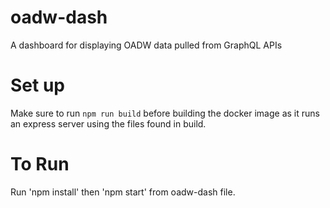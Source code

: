 # oadw-dash
A dashboard for displaying OADW data pulled from GraphQL APIs

# Set up

Make sure to run `npm run build` before building the docker image as it runs an express server using the files found in build. 

# To Run
Run 'npm install' then 'npm start' from oadw-dash file. 

